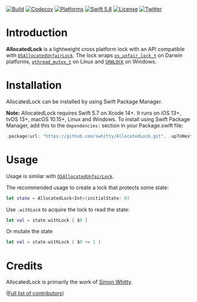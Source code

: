 [![Build](https://github.com/swhitty/AllocatedLock/actions/workflows/build.yml/badge.svg)](https://github.com/swhitty/AllocatedLock/actions/workflows/build.yml)
[![Codecov](https://codecov.io/gh/swhitty/AllocatedLock/graphs/badge.svg)](https://codecov.io/gh/swhitty/AllocatedLock)
[![Platforms](https://img.shields.io/badge/platforms-iOS%20|%20Mac%20|%20tvOS%20|%20Linux%20|%20Windows-lightgray.svg)](https://github.com/swhitty/AllocatedLock/blob/main/Package.swift)
[![Swift 5.8](https://img.shields.io/badge/swift-5.7%20–%205.8-red.svg?style=flat)](https://developer.apple.com/swift)
[![License](https://img.shields.io/badge/license-MIT-lightgrey.svg)](https://opensource.org/licenses/MIT)
[![Twitter](https://img.shields.io/badge/twitter-@simonwhitty-blue.svg)](http://twitter.com/simonwhitty)

# Introduction

**AllocatedLock** is a lightweight cross platform lock with an API compatible with [`OSAllocatedUnfairLock`](https://developer.apple.com/documentation/os/osallocatedunfairlock).  The lock wraps [`os_unfair_lock_t`](https://developer.apple.com/documentation/os/os_unfair_lock_t) on Darwin platforms, [`pthread_mutex_t`](https://man.freebsd.org/cgi/man.cgi?pthread_mutex_lock(3)) on Linux and [`SRWLOCK`](https://learn.microsoft.com/en-us/windows/win32/sync/slim-reader-writer--srw--locks) on Windows.

# Installation

AllocatedLock can be installed by using Swift Package Manager.

 **Note:** AllocatedLock requires Swift 5.7 on Xcode 14+. It runs on iOS 13+, tvOS 13+, macOS 10.15+, Linux and Windows.
To install using Swift Package Manager, add this to the `dependencies:` section in your Package.swift file:

```swift
.package(url: "https://github.com/swhitty/AllocatedLock.git", .upToNextMajor(from: "0.0.2"))
```

# Usage

Usage is similar with [`OSAllocatedUnfairLock`](https://developer.apple.com/documentation/os/osallocatedunfairlock).

The recommended usage to create a lock that protects some state:
```swift
let state = AllocatedLock<Int>(initialState: 0)
```

Use `.withLock` to acquire the lock to read the state:
```swift
let val = state.withLock { $0 }
```

Or mutate the state
```swift
let val = state.withLock { $0 += 1 }
```

# Credits

AllocatedLock is primarily the work of [Simon Whitty](https://github.com/swhitty).

([Full list of contributors](https://github.com/swhitty/AllocatedLock/graphs/contributors))
